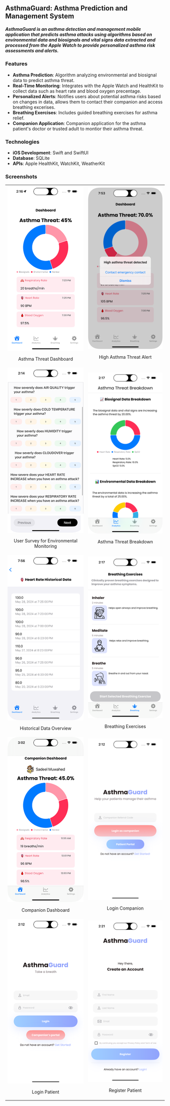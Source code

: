 ## AsthmaGuard: Asthma Prediction and Management System

##### AsthmaGuard is an asthma detection and management mobile application that predicts asthma attacks using algorithms based on environmental data and biosignals and vital signs data extracted and processed from the Apple Watch to provide personalized asthma risk assessments and alerts.

### Features

- **Asthma Prediction**: Algorithm analyzing environmental and biosignal data to predict asthma threat.
- **Real-Time Monitoring**: Integrates with the Apple Watch and HealthKit to collect data such as heart rate and blood oxygen precentage.
- **Personalized Alerts**: Notifies users about potential asthma risks based on changes in data, allows them to contact their companion and access breathing excerises.
- **Breathing Exercises**: Includes guided breathing exercises for asthma relief.
- **Companion Application**: Companion application for the asthma patient's doctor or trusted adult to montior their asthma threat.

### Technologies

- **iOS Development**: Swift and SwiftUI
- **Database**: SQLite
- **APIs**: Apple HealthKit, WatchKit, WeatherKit


### Screenshots

<table>
  <tr>
    <td style="text-align: center;">
      <img src="Pics/Asthma%20threat%20dashboard.png" alt="Asthma Threat Dashboard" width="300">
      <p>Asthma Threat Dashboard</p>
    </td>
    <td style="text-align: center;">
      <img src="Pics/High%20asthma%20threat.png" alt="High Asthma Threat" width="300">
      <p>High Asthma Threat Alert</p>
    </td>
  </tr>
  <tr>
    <td style="text-align: center;">
      <img src="Pics/Survey.png" alt="User Survey for Environmental Monitoring" width="300">
      <p>User Survey for Environmental Monitoring</p>
    </td>
    <td style="text-align: center;">
      <img src="Pics/Asthma%20threat%20breakdown.png" alt="Asthma Threat Breakdown" width="300">
      <p>Asthma Threat Breakdown</p>
    </td>
  </tr>
  <tr>
    <td style="text-align: center;">
      <img src="Pics/Historical%20data.png" alt="Historical Data Overview" width="300">
      <p>Historical Data Overview</p>
    </td>
    <td style="text-align: center;">
      <img src="Pics/Breathing%20exercises.png" alt="Breathing Exercises" width="300">
      <p>Breathing Exercises</p>
    </td>
  </tr>
  <tr>
    <td style="text-align: center;">
      <img src="Pics/Companion%20dashboard.png" alt="Companion Dashboard" width="300">
      <p>Companion Dashboard</p>
    </td>
    <td style="text-align: center;">
      <img src="Pics/Login%20companion.png" alt="Login Companion" width="300">
      <p>Login Companion</p>
    </td>
  </tr>
  <tr>
    <td style="text-align: center;">
      <img src="Pics/Login%20patient.png" alt="Login Patient" width="300">
      <p>Login Patient</p>
    </td>
    <td style="text-align: center;">
      <img src="Pics/Register%20patient.png" alt="Register Patient" width="300">
      <p>Register Patient</p>
    </td>
  </tr>
</table>

